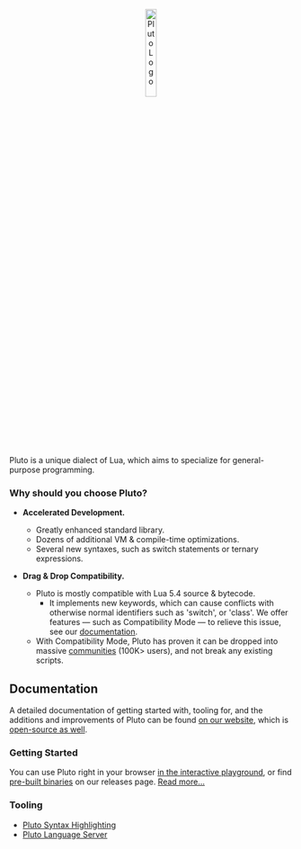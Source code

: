 <p align='center'>
  <img alt="Pluto Logo" width="20%" src="https://avatars.githubusercontent.com/u/108627128" /><br>
</p>
Pluto is a unique dialect of Lua, which aims to specialize for general-purpose programming.

### Why should you choose Pluto?
- **Accelerated Development.**
  - Greatly enhanced standard library.
  - Dozens of additional VM & compile-time optimizations.
  - Several new syntaxes, such as switch statements or ternary expressions.

- **Drag & Drop Compatibility.**
  - Pluto is mostly compatible with Lua 5.4 source & bytecode.
    - It implements new keywords, which can cause conflicts with otherwise normal identifiers such as 'switch', or 'class'. We offer features — such as Compatibility Mode — to relieve this issue, see our [documentation](https://pluto-lang.org/docs/Compatibility).
  - With Compatibility Mode, Pluto has proven it can be dropped into massive [communities](https://stand.gg/) (100K> users), and not break any existing scripts.

## Documentation

A detailed documentation of getting started with, tooling for, and the additions and improvements of Pluto can be found [on our website](https://plutolang.github.io/docs/Introduction), which is [open-source as well](https://github.com/PlutoLang/plutolang.github.io).

### Getting Started

You can use Pluto right in your browser [in the interactive playground](https://plutolang.github.io/web/), or find [pre-built binaries](https://github.com/PlutoLang/Pluto/releases) on our releases page. [Read more...](https://pluto-lang.org/docs/Getting%20Started)

### Tooling

- [Pluto Syntax Highlighting](https://github.com/PlutoLang/Syntax-Highlighting)
- [Pluto Language Server](https://github.com/PlutoLang/pluto-language-server)
